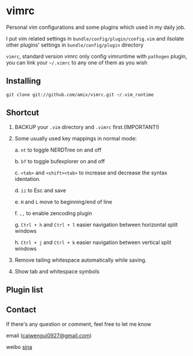 vimrc
=====
Personal vim configurations and some plugins which used in my daily job.

I put vim related settings in `bundle/config/plugin/config.vim` and iIsolate other plugins' settings in `bundle/config/plugin` directory

`vimrc`, standard version vimrc only config vimruntime with `pathogen` plugin, you can link your `~/.vimrc` to any one of them as you wish

Installing
----------

	git clone git://github.com/amix/vimrc.git ~/.vim_runtime

Shortcut
--------
1. BACKUP your `.vim` directory and `.vimrc` first.(IMPORTANT!)

2. Some usually used key mappings in normal mode:

	a. `nt` to toggle NERDTree on and off

	b. `bf` to toggle bufexplorer on and off

	c. `<tab>` and `<shift><tab>` to increase and decrease the syntax identation.

	d. `ii` to Esc and save

	e. `H` and `L` move to beginning/end of line

	f. `,,` to enable zencoding plugin

	g. `Ctrl + h` and `Ctrl + l` easier navigation between horizontal split windows

	h. `Ctrl + j` and `Ctrl + k` easier navigation between vertical split windows

3. Remove tailing whitespace automatically while saving.

4. Show tab and whitespace symbols

Plugin list
-----------

Contact
-------
If there's any question or comment, feel free to let me know

email (caiwengui0927@gmail.com)

weibo [sina](http://weibo.com/u/1929039863?wvr=5&)
